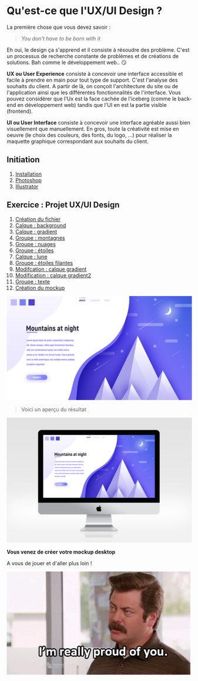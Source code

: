 # Qu'est-ce que l'UX/UI Design ?

La première chose que vous devez savoir : 

> *You don't have to be born with it*

Eh oui, le design ça s'apprend et il consiste à résoudre des problème. C'est un processus de recherche constante de problèmes et de créations de solutions. Bah comme le développement web.. :smirk:


**UX ou User Experience** consiste à concevoir une interface accessible et facile à prendre en main pour tout type de support. C'est l'analyse des souhaits du client. A partir de là, on conçoit l'architecture du site ou de l'application ainsi que les différentes fonctionnalités de l'interface. Vous pouvez considérer que l'Ux est la face cachée de l'iceberg (comme le back-end en développement web) tandis que l'UI en est la partie visible (frontend).

**UI ou User Interface** consiste à concevoir une interface agréable aussi bien visuellement que manuellement. En gros, toute la créativité est mise en oeuvre (le choix des couleurs, des fonts, du logo, ...) pour réaliser la maquette graphique correspondant aux souhaits du client.

## Initiation

1. [Installation](installation.md)
2. [Photoshop](photoshop.md)
3. [Illustrator](illustrator.md)

## Exercice : Projet UX/UI Design

1. [Création du fichier](creation.md)
2. [Calque : background](prepa.md)
3. [Calque : gradient](gradient.md)
4. [Groupe : montagnes](montagne.md)
5. [Groupe : nuages](nuage.md)
6. [Groupe : étoiles](etoile.md)
7. [Calque : lune](lune.md)
8. [Groupe : étoiles filantes](etoilefilante.md)
9. [Modifcation : calque gradient](modifgradient.md)
10. [Modification : calque gradient2](modifgradient2.md)
11. [Groupe : texte](texte.md)
12. [Création du mockup](mockup.md)

<img src="assets/img/UI Design_exercice.png" width="900"/>

> Voici un aperçu du résultat

<img src="assets/img/mockup_imac.png" width="900"/>

**Vous venez de créer votre mockup desktop**

A vous de jouer et d'aller plus loin !

<img src="assets/img/tenor.gif" width="500"/>
